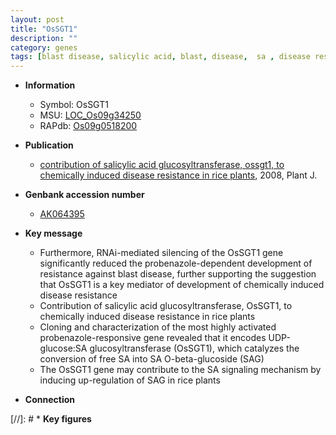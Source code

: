```yaml
---
layout: post
title: "OsSGT1"
description: ""
category: genes
tags: [blast disease, salicylic acid, blast, disease,  sa , disease resistance]
---
```


* **Information**  
    + Symbol: OsSGT1  
    + MSU: [LOC_Os09g34250](http://rice.plantbiology.msu.edu/cgi-bin/ORF_infopage.cgi?orf=LOC_Os09g34250)  
    + RAPdb: [Os09g0518200](http://rapdb.dna.affrc.go.jp/viewer/gbrowse_details/irgsp1?name=Os09g0518200)  

* **Publication**  
    + [contribution of salicylic acid glucosyltransferase, ossgt1, to chemically induced disease resistance in rice plants](http://www.ncbi.nlm.nih.gov/pubmed?term=contribution+of+salicylic+acid+glucosyltransferase,+ossgt1,+to+chemically+induced+disease+resistance+in+rice+plants%5BTitle%5D), 2008, Plant J.

* **Genbank accession number**  
    + [AK064395](http://www.ncbi.nlm.nih.gov/nuccore/AK064395)

* **Key message**  
    + Furthermore, RNAi-mediated silencing of the OsSGT1 gene significantly reduced the probenazole-dependent development of resistance against blast disease, further supporting the suggestion that OsSGT1 is a key mediator of development of chemically induced disease resistance
    + Contribution of salicylic acid glucosyltransferase, OsSGT1, to chemically induced disease resistance in rice plants
    + Cloning and characterization of the most highly activated probenazole-responsive gene revealed that it encodes UDP-glucose:SA glucosyltransferase (OsSGT1), which catalyzes the conversion of free SA into SA O-beta-glucoside (SAG)
    + The OsSGT1 gene may contribute to the SA signaling mechanism by inducing up-regulation of SAG in rice plants

* **Connection**  

[//]: # * **Key figures**  


